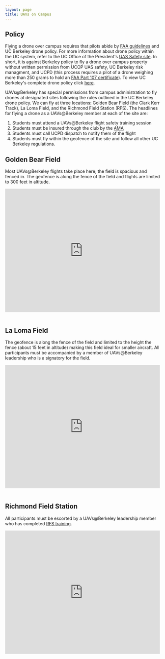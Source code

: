```yaml
---
layout: page
title: UAVs on Campus
---
```

## Policy
Flying a drone over campus requires that pilots abide by <a href="https://www.faa.gov/uas/faqs/" target="_blank">FAA guidelines</a> and UC Berkeley drone policy. For more information about drone policy within the UC system, refer to the UC Office of the President's <a href="https://www.ucop.edu/enterprise-risk-management/resources/centers-of-excellence/unmanned-aircraft-systems-safety.html" target="_blank">UAS Safety site</a>. In short, it is against Berkeley policy to fly a drone over campus property without written permission from UCOP UAS safety, UC Berkeley risk managment, and UCPD (this process requires a pilot of a drone weighing more than 250 grams to hold an <a href="https://www.faa.gov/news/fact_sheets/news_story.cfm?newsId=20516" target="_blank">FAA Part 107 certificate</a>). To view UC Berkeley's complete drone policy click <a href="https://campuspol.berkeley.edu/policies/drone(campus).pdf" target="_blank">here</a>.

UAVs@Berkeley has special permissions from campus administration to fly drones at designated sites following the rules outlined in the UC Berkeley drone policy. We can fly at three locations: Golden Bear Field (the Clark Kerr Track), La Loma Field, and the Richmond Field Station (RFS). The headlines for flying a drone as a UAVs@Berkeley member at each of the site are:
1. Students must attend a UAVs@Berkeley flight safety training session
2. Students must be insured through the club by the <a href="http://www.modelaircraft.org/" target="_blank">AMA</a>
3. Students must call UCPD dispatch to notify them of the flight
4. Students must fly within the geofence of the site and follow all other UC Berkeley regulations.

## Golden Bear Field
Most UAVs@Berkeley flights take place here; the field is spacious and fenced in. The geofence is along the fence of the field and flights are limited to 300 feet in altitude.
<div class="embed-wrapper">
	<div class="embed-responsive">
		<iframe src="https://www.google.com/maps/embed?pb=!1m14!1m8!1m3!1d1487.241719235235!2d-122.24636796669623!3d37.86488221431774!3m2!1i1024!2i768!4f13.1!3m3!1m2!1s0x0%3A0x2d9d25137952ca30!2sGolden+Bear+Field!5e0!3m2!1sen!2sus!4v1528014603810" width="100%" height="400" frameborder="0" style="border:0" allowfullscreen></iframe>
	</div>
</div>
<br>

## La Loma Field
The geofence is along the fence of the field and limited to the height the fence (about 15 feet in altitude) making this field ideal for smaller aircraft. All participants must be accompanied by a member of UAVs@Berkeley leadership who is a signatory for the field.

<div class="embed-wrapper">
	<div class="embed-responsive">
		<iframe src="https://www.google.com/maps/embed?pb=!1m18!1m12!1m3!1d672.5865720124583!2d-122.25743348955474!3d37.87581578764083!2m3!1f0!2f0!3f0!3m2!1i1024!2i768!4f13.1!3m3!1m2!1s0x80857c23a46973c5%3A0x17f1539151f8915c!2sLa+Loma+Parking+Structure!5e0!3m2!1sen!2sus!4v1528014581894" width="100%" height="400" frameborder="0" style="border:0" allowfullscreen></iframe>
	</div>
</div>
<br>

## Richmond Field Station
All participants must be escorted by a UAVs@Berkeley leadership member who has completed <a href="http://rfs-env.berkeley.edu/index.html" target="_blank">RFS training</a>.

<div class="embed-wrapper">
	<div class="embed-responsive">
		<iframe src="https://www.google.com/maps/embed?pb=!1m18!1m12!1m3!1d3147.5732657514864!2d-122.33203618476695!3d37.917036011734915!2m3!1f0!2f0!3f0!3m2!1i1024!2i768!4f13.1!3m3!1m2!1s0x8085785fd3a86f19%3A0x98e7907239c8c19c!2sRichmond+Field+Station!5e0!3m2!1sen!2sus!4v1528014626804" width="100%" height="400" frameborder="0" style="border:0" allowfullscreen></iframe>
	</div>
</div>









